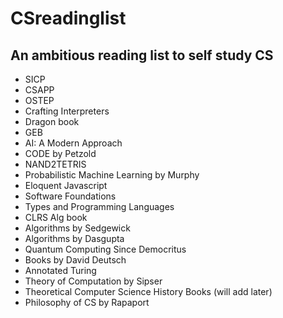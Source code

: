 # CSreadinglist
## An ambitious reading list to self study CS
- SICP
- CSAPP
- OSTEP
- Crafting Interpreters
- Dragon book
- GEB
- AI: A Modern Approach
- CODE by Petzold
- NAND2TETRIS
- Probabilistic Machine Learning by Murphy
- Eloquent Javascript
- Software Foundations
- Types and Programming Languages
- CLRS Alg book
- Algorithms by Sedgewick
- Algorithms by Dasgupta
- Quantum Computing Since Democritus
- Books by David Deutsch
- Annotated Turing
- Theory of Computation by Sipser
- Theoretical Computer Science History Books (will add later)
- Philosophy of CS by Rapaport